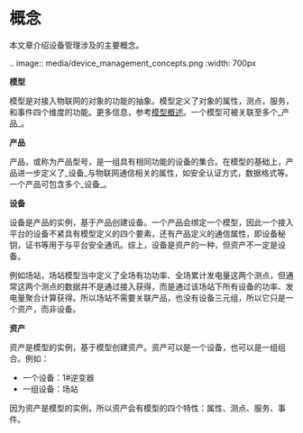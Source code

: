 # 概念

本文章介绍设备管理涉及的主要概念。

.. image:: media/device_management_concepts.png
   :width: 700px

**模型**

模型是对接入物联网的对象的功能的抽象。模型定义了对象的属性，测点，服务，和事件四个维度的功能。更多信息，参考[模型概述](model_overview)。一个模型可被关联至多个_产品_。

**产品**

产品，或称为产品型号，是一组具有相同功能的设备的集合。在模型的基础上，产品进一步定义了_设备_与物联网通信相关的属性，如安全认证方式，数据格式等。一个产品可包含多个_设备_。

**设备**

设备是产品的实例，基于产品创建设备。一个产品会绑定一个模型，因此一个接入平台的设备不紧具有模型定义的四个要素，还有产品定义的通信属性，即设备秘钥，证书等用于与平台安全通讯。综上，设备是资产的一种，但资产不一定是设备。

例如场站，场站模型当中定义了全场有功功率、全场累计发电量这两个测点，但通常这两个测点的数据并不是通过接入获得，而是通过该场站下所有设备的功率、发电量聚合计算获得。所以场站不需要关联产品，也没有设备三元组，所以它只是一个资产，而非设备。

**资产**

资产是模型的实例，基于模型创建资产。资产可以是一个设备，也可以是一组组合。例如：

- 一个设备：1#逆变器
- 一组设备：场站

因为资产是模型的实例，所以资产会有模型的四个特性：属性、测点、服务、事件。
